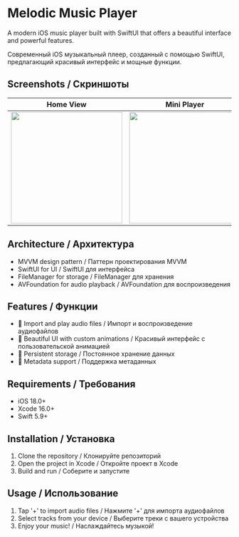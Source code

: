 # Melodic Music Player

A modern iOS music player built with SwiftUI that offers a beautiful interface and powerful features.

Современный iOS музыкальный плеер, созданный с помощью SwiftUI, предлагающий красивый интерфейс и мощные функции.

## Screenshots / Скриншоты

| Home View | Mini Player |  Player |
| :---------: | :---------: | :---------: |
| <img src="https://github.com/user-attachments/assets/38e79aef-5e94-4a31-af87-4cf6dc866876" width="250px" /> | <img src="https://github.com/user-attachments/assets/159fe520-e7ad-4e4f-a571-84c4ac127df0" width="250px" /> | <img src="https://github.com/user-attachments/assets/686a456a-62f3-4259-9985-54ff524786be" width="250px" />

## Architecture / Архитектура

- MVVM design pattern / Паттерн проектирования MVVM
- SwiftUI for UI / SwiftUI для интерфейса
- FileManager for storage / FileManager для хранения
- AVFoundation for audio playback / AVFoundation для воспроизведения


## Features / Функции

- 🎵 Import and play audio files / Импорт и воспроизведение аудиофайлов
- 🎨 Beautiful UI with custom animations / Красивый интерфейс с пользовательской анимацией
- 💾 Persistent storage / Постоянное хранение данных
- 🎼 Metadata support / Поддержка метаданных

## Requirements / Требования

- iOS 18.0+
- Xcode 16.0+
- Swift 5.9+

## Installation / Установка

1. Clone the repository / Клонируйте репозиторий
2. Open the project in Xcode / Откройте проект в Xcode
3. Build and run / Соберите и запустите

## Usage / Использование

1. Tap '+' to import audio files / Нажмите '+' для импорта аудиофайлов
2. Select tracks from your device / Выберите треки с вашего устройства
3. Enjoy your music! / Наслаждайтесь музыкой!








